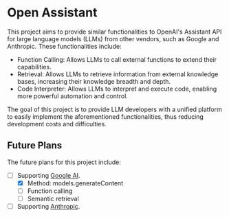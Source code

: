 # Open Assistant

This project aims to provide similar functionalities to OpenAI's Assistant API for large language models (LLMs) from other vendors, such as Google and Anthropic. These functionalities include:

* Function Calling: Allows LLMs to call external functions to extend their capabilities.
* Retrieval: Allows LLMs to retrieve information from external knowledge bases, increasing their knowledge breadth and depth.
* Code Interpreter: Allows LLMs to interpret and execute code, enabling more powerful automation and control.

The goal of this project is to provide LLM developers with a unified platform to easily implement the aforementioned functionalities, thus reducing development costs and difficulties.

## Future Plans

The future plans for this project include:

- [ ] Supporting [Google AI](https://ai.google.dev/).
    - [x] Method: models.generateContent
    - [ ] Function calling
    - [ ] Semantic retrieval
- [ ] Supporting [Anthropic](https://docs.anthropic.com/).
